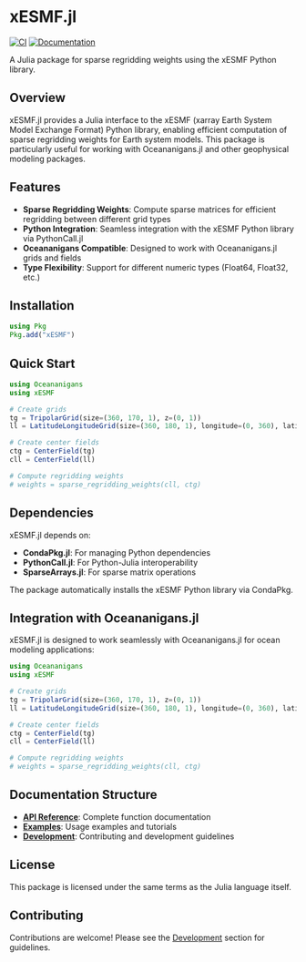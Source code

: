 # xESMF.jl

[![CI](https://github.com/gregorywagner/xESMF.jl/workflows/CI/badge.svg)](https://github.com/gregorywagner/xESMF.jl/actions)
[![Documentation](https://github.com/gregorywagner/xESMF.jl/workflows/Documentation/badge.svg)](https://gregorywagner.github.io/xESMF.jl/)

A Julia package for sparse regridding weights using the xESMF Python library.

## Overview

xESMF.jl provides a Julia interface to the xESMF (xarray Earth System Model Exchange Format) Python library, enabling efficient computation of sparse regridding weights for Earth system models. This package is particularly useful for working with Oceananigans.jl and other geophysical modeling packages.

## Features

- **Sparse Regridding Weights**: Compute sparse matrices for efficient regridding between different grid types
- **Python Integration**: Seamless integration with the xESMF Python library via PythonCall.jl
- **Oceananigans Compatible**: Designed to work with Oceananigans.jl grids and fields
- **Type Flexibility**: Support for different numeric types (Float64, Float32, etc.)

## Installation

```julia
using Pkg
Pkg.add("xESMF")
```

## Quick Start

```julia
using Oceananigans
using xESMF

# Create grids
tg = TripolarGrid(size=(360, 170, 1), z=(0, 1))
ll = LatitudeLongitudeGrid(size=(360, 180, 1), longitude=(0, 360), latitude=(-90, 90), z=(0, 1))

# Create center fields
ctg = CenterField(tg)
cll = CenterField(ll)

# Compute regridding weights
# weights = sparse_regridding_weights(cll, ctg)
```

## Dependencies

xESMF.jl depends on:
- **CondaPkg.jl**: For managing Python dependencies
- **PythonCall.jl**: For Python-Julia interoperability
- **SparseArrays.jl**: For sparse matrix operations

The package automatically installs the xESMF Python library via CondaPkg.

## Integration with Oceananigans.jl

xESMF.jl is designed to work seamlessly with Oceananigans.jl for ocean modeling applications:

```julia
using Oceananigans
using xESMF

# Create grids
tg = TripolarGrid(size=(360, 170, 1), z=(0, 1))
ll = LatitudeLongitudeGrid(size=(360, 180, 1), longitude=(0, 360), latitude=(-90, 90), z=(0, 1))

# Create center fields
ctg = CenterField(tg)
cll = CenterField(ll)

# Compute regridding weights
# weights = sparse_regridding_weights(cll, ctg)
```

## Documentation Structure

- **[API Reference](api.md)**: Complete function documentation
- **[Examples](examples.md)**: Usage examples and tutorials
- **[Development](development.md)**: Contributing and development guidelines

## License

This package is licensed under the same terms as the Julia language itself.

## Contributing

Contributions are welcome! Please see the [Development](development.md) section for guidelines.